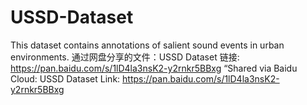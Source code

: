 # USSD-Dataset
This dataset contains annotations of salient sound events in urban environments.
通过网盘分享的文件：USSD Dataset 链接: https://pan.baidu.com/s/1lD4la3nsK2-y2rnkr5BBxg 
“Shared via Baidu Cloud: USSD Dataset
Link: https://pan.baidu.com/s/1lD4la3nsK2-y2rnkr5BBxg
